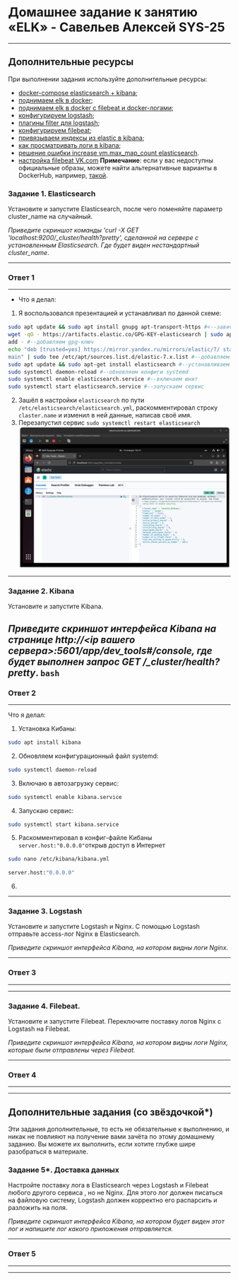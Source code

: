 # Домашнее задание к занятию «ELK» - Савельев Алексей SYS-25
---
## Дополнительные ресурсы

При выполнении задания используйте дополнительные ресурсы:
- [docker-compose elasticsearch + kibana](11-03/docker-compose.yaml);
- [поднимаем elk в docker](https://www.elastic.co/guide/en/elasticsearch/reference/7.17/docker.html);
- [поднимаем elk в docker с filebeat и docker-логами](https://www.sarulabs.com/post/5/2019-08-12/sending-docker-logs-to-elasticsearch-and-kibana-with-filebeat.html);
- [конфигурируем logstash](https://www.elastic.co/guide/en/logstash/7.17/configuration.html);
- [плагины filter для logstash](https://www.elastic.co/guide/en/logstash/current/filter-plugins.html);
- [конфигурируем filebeat](https://www.elastic.co/guide/en/beats/libbeat/5.3/config-file-format.html);
- [привязываем индексы из elastic в kibana](https://www.elastic.co/guide/en/kibana/7.17/index-patterns.html);
- [как просматривать логи в kibana](https://www.elastic.co/guide/en/kibana/current/discover.html);
- [решение ошибки increase vm.max_map_count elasticsearch](https://stackoverflow.com/questions/42889241/how-to-increase-vm-max-map-count).
- [настройка filebeat VK.com](https://cloud.vk.com/docs/additionals/cases/cases-logs/case-logging#ustanovka_filebeat)
**Примечание**: если у вас недоступны официальные образы, можете найти альтернативные варианты в DockerHub, например, [такой](https://hub.docker.com/layers/bitnami/elasticsearch/7.17.13/images/sha256-8084adf6fa1cf24368337d7f62292081db721f4f05dcb01561a7c7e66806cc41?context=explore).

### Задание 1. Elasticsearch 

Установите и запустите Elasticsearch, после чего поменяйте параметр cluster_name на случайный. 

*Приведите скриншот команды 'curl -X GET 'localhost:9200/_cluster/health?pretty', сделанной на сервере с установленным Elasticsearch. Где будет виден нестандартный cluster_name*.

---
### Ответ 1
---
- Что я делал:
1. Я воспользовался презентацией и устанавливал по данной схеме:
```bash
sudo apt update && sudo apt install gnupg apt-transport-https #<--зависимости
wget -qO - https://artifacts.elastic.co/GPG-KEY-elasticsearch | sudo apt-key
add - #--добавляем gpg-ключ
echo "deb [trusted=yes] https://mirror.yandex.ru/mirrors/elastic/7/ stable
main" | sudo tee /etc/apt/sources.list.d/elastic-7.x.list #--добавляем репозиторий в apt
sudo apt update && sudo apt-get install elasticsearch #--устанавливаем elastic
sudo systemctl daemon-reload #--обновляем конфиги systemd
sudo systemctl enable elasticsearch.service #--включаем юнит
sudo systemctl start elasticsearch.service #--запускаем сервис
```
2. Зашёл в настройки `elasticsearch` по пути `/etc/elasticsearch/elasticsearch.yml`, раскомментировал строку `claster.name` и изменил в ней данные, написав своё имя.
3. Перезапустил сервис `sudo systemctl restart elasticsearch`
![cluster_health](https://github.com/Lexacbr/ELK/blob/main/scrsh/clus-health.png)

---
### Задание 2. Kibana

Установите и запустите Kibana.

*Приведите скриншот интерфейса Kibana на странице http://<ip вашего сервера>:5601/app/dev_tools#/console, где будет выполнен запрос GET /_cluster/health?pretty*.
```bash```
---
### Ответ 2
---
Что я делал:
1. Установка Кибаны:
```bash 
sudo apt install kibana
```
2. Обновляем конфигурационный файл systemd:
```bash
sudo systemctl daemon-reload
```
3. Включаю в автозагрузку сервис:
```bash
sudo systemctl enable kibana.service
```
4. Запускаю сервис:
```bash
sudo systemctl start kibana.service
```
5. Раскомментировал в конфиг-файле Кибаны `server.host:"0.0.0.0"`открыв доступ в Интернет
```bash
sudo nano /etc/kibana/kibana.yml
```
```bash
server.host:"0.0.0.0"
```
6. 
---
### Задание 3. Logstash

Установите и запустите Logstash и Nginx. С помощью Logstash отправьте access-лог Nginx в Elasticsearch. 

*Приведите скриншот интерфейса Kibana, на котором видны логи Nginx.*

---
### Ответ 3
---




---
### Задание 4. Filebeat. 

Установите и запустите Filebeat. Переключите поставку логов Nginx с Logstash на Filebeat. 

*Приведите скриншот интерфейса Kibana, на котором видны логи Nginx, которые были отправлены через Filebeat.*

---
### Ответ 4
---



---
## Дополнительные задания (со звёздочкой*)
Эти задания дополнительные, то есть не обязательные к выполнению, и никак не повлияют на получение вами зачёта по этому домашнему заданию. Вы можете их выполнить, если хотите глубже шире разобраться в материале.

### Задание 5*. Доставка данных 

Настройте поставку лога в Elasticsearch через Logstash и Filebeat любого другого сервиса , но не Nginx. 
Для этого лог должен писаться на файловую систему, Logstash должен корректно его распарсить и разложить на поля. 

*Приведите скриншот интерфейса Kibana, на котором будет виден этот лог и напишите лог какого приложения отправляется.*

---
### Ответ 5
---



---